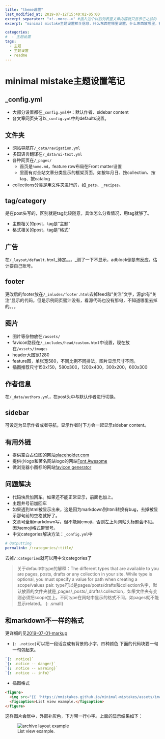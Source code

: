```yaml
---
title: "theme设置"
last_modified_at: 2019-07-12T15:40:02-05:00
excerpt_separator: "<!--more-->" #插入这个以后列表里文章内容就只显示它之前的
excerpt: "minimal mistake主题设置相关信息，什么东西在哪里设置，什么东西放哪里，在哪里找等等。"

categories:
#  - 主题设置
tags:
  - 主题
  - 主题设置
  - readme
---
```

# minimal mistake主题设置笔记
## _config.yml
- 大部分设置都在`_config.yml`中：默认作者、sidebar content
- 各文章网页头可以`_config.yml`中的defaults设置。

## 文件夹
- 网站导航在`/_data/navigation.yml`
- 多国语言翻译在`/_data/ui-text.yml`
- 各种网页在`/_pages/`
  - 首页是`home.md`，feature row布局在Front matter设置
  - 里面有对全站文章分类显示的框架页面，如按年月日、按collection、按tag、按catalog
- collections分类是用文件夹进行的，如`_pets`、`_recipes`。

## tag/category
是在post头写的，区别就是tag比较随意，具体怎么分看情况，用tag就够了。
- 主题相关的post，tag是“主题”
- 格式相关的post，tag是“格式”

## 广告
在`/_layout/default.html`_待定。。。_测了一下不显示，adblock倒是有反应，估计要自己账号。

## footer
更改后的footer放在`/_inludes/footer.html`去掉feed和“关注”文字，源git有“关注”显示的代码，但是示例网页蜜汁没有，看源代码也没有那句，不知道哪里去掉的。。。

## 图片
- 图片等杂物放在`/assets/`
- favicon路径在`/_includes/head/custom.html`中设置，现在放在`/assets/images`
- header大图宽1280
- feature图，单张宽580，不同比例不同排法，图片显示尺寸不同。
- 插图推荐尺寸150x150，580x300，1200x400，300x200，600x300

## 作者信息
在`/_data/authors.yml`，在post头中与默认作者进行切换。

## sidebar
可设定为显示作者或者导航，显示作者时下方会一起显示sidebar content。

## 有用外链
- 提供空白占位图的网站[placeholder.com](https://placeholder.com/)
- 提供小logo和著名网站logo的网站[Font Awesome](https://fontawesome.com/icons?d=gallery&s=solid&m=free)
- 做浏览器小图标的网站[favicon generator](https://realfavicongenerator.net/)

## 问题解决
- 代码块后加回车。如果还不能正常显示，前面也加上。
- 主题井号前加回车
- 如果遇到html被显示出来，这是因为markdown到html转换有bug，去掉被显示那句前的空格就好了。
- 文章可全用markdown写，但不能用emoji，否则左上角网站头标题会不见。因为emoji格式带冒号。
- 中文categories解决方法：`_config.yml`中
```yaml
# Outputting
permalink: /:categories/:title/
``` 

去掉`/:categories`就可以用中文categories了

>关于default中type的解释：The different types that are available to you are pages, posts, drafts or any collection in your site. While type is optional, you must specify a value for path when creating a scope/values pair. type可以是pages/posts/drafts和collection名字，默认放置的文件夹就是_pages/_posts/_drafts/:collection，如果文件夹有变则必须把scope加上。不同type在网站中显示的格式不同。如pages就不能显示related。
{: .small}

## 和markdown不一样的格式
更详细的见[2019-07-01-markup](/markup/)
- `{: .notice}`可以把一段话变成有背景的小字，四种颜色
下面的代码块要一句一句包起来。
```yaml
`{: .notice}`
`{: .notice -- danger}`
`{: .notice -- warning}`
`{: .notice -- info}`
```

- 插图格式

```html
<figure>
  <img src="{{ 'https://mmistakes.github.io/minimal-mistakes/assets/images/mm-home-post-pagination-example.jpg' | relative_url }}" alt="archive layout example">
  <figcaption>List view example.</figcaption>
</figure>
```

这样图片会居中，外部补灰色，下方带一行小字。上面的显示结果如下：
<figure>
  <img src="{{ 'https://mmistakes.github.io/minimal-mistakes/assets/images/mm-home-post-pagination-example.jpg' | relative_url }}" alt="archive layout example">
  <figcaption>List view example.</figcaption>
</figure>
